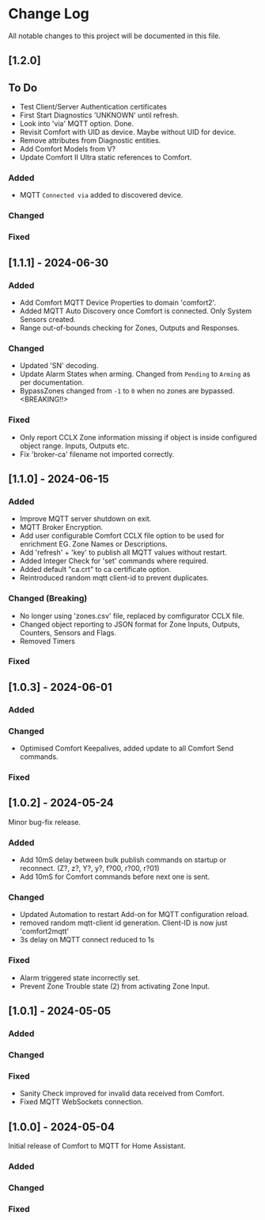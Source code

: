 # Change Log
All notable changes to this project will be documented in this file.


## [1.2.0]

## To Do ##
 - Test Client/Server Authentication certificates
 - First Start Diagnostics 'UNKNOWN' until refresh.
 - Look into 'via' MQTT option. Done.
 - Revisit Comfort with UID as device. Maybe without UID for device.
 - Remove attributes from Diagnostic entities.
 - Add Comfort Models from V?
 - Update Comfort II Ultra static references to Comfort.
   
### Added
 - MQTT `Connected via` added to discovered device.


### Changed

### Fixed


## [1.1.1] - 2024-06-30
 
### Added
 - Add Comfort MQTT Device Properties to domain 'comfort2'.
 - Added MQTT Auto Discovery once Comfort is connected. Only System Sensors created.
 - Range out-of-bounds checking for Zones, Outputs and Responses. 
 
### Changed
 - Updated 'SN' decoding.
 - Update Alarm States when arming. Changed from `Pending` to `Arming` as per documentation.
 - BypassZones changed from `-1` to `0` when no zones are bypassed. <BREAKING!!>
 
### Fixed
 - Only report CCLX Zone information missing if object is inside configured object range. Inputs, Outputs etc.
 - Fix 'broker-ca' filename not imported correctly.


## [1.1.0] - 2024-06-15
 
### Added
 - Improve MQTT server shutdown on exit.
 - MQTT Broker Encryption.
 - Add user configurable Comfort CCLX file option to be used for enrichment EG. Zone Names or Descriptions.
 - Add 'refresh' + 'key' to publish all MQTT values without restart.
 - Added Integer Check for 'set' commands where required.
 - Added default "ca.crt" to ca certificate option.
 - Reintroduced random mqtt client-id to prevent duplicates.

### Changed (Breaking)
 - No longer using 'zones.csv' file, replaced by comfigurator CCLX file.
 - Changed object reporting to JSON format for Zone Inputs, Outputs, Counters, Sensors and Flags.
 - Removed Timers

### Fixed


## [1.0.3] - 2024-06-01

### Added

### Changed
 - Optimised Comfort Keepalives, added update to all Comfort Send commands.

### Fixed


## [1.0.2] - 2024-05-24
Minor bug-fix release.

### Added
 - Add 10mS delay between bulk publish commands on startup or reconnect. (Z?, z?, Y?, y?, f?00, r?00, r?01)
 - Add 10mS for Comfort commands before next one is sent.

### Changed
 - Updated Automation to restart Add-on for MQTT configuration reload.
 - removed random mqtt-client id generation. Client-ID is now just 'comfort2mqtt'
 - 3s delay on MQTT connect reduced to 1s

### Fixed
 - Alarm triggered state incorrectly set.
 - Prevent Zone Trouble state (2) from activating Zone Input.


## [1.0.1] - 2024-05-05
  
### Added
 
### Changed
  
### Fixed
 - Sanity Check improved for invalid data received from Comfort.
 - Fixed MQTT WebSockets connection.


## [1.0.0] - 2024-05-04
Initial release of Comfort to MQTT for Home Assistant.
 
### Added
 
### Changed
  
### Fixed
 
